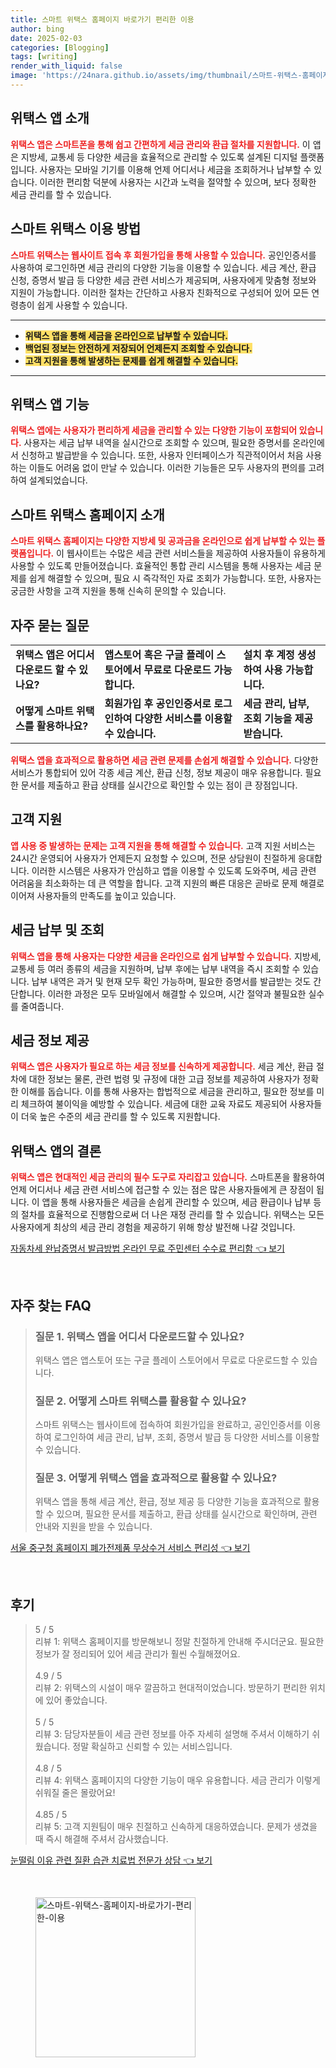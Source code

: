 ```yaml
---
title: 스마트 위택스 홈페이지 바로가기 편리한 이용
author: bing
date: 2025-02-03
categories: [Blogging]
tags: [writing]
render_with_liquid: false
image: 'https://24nara.github.io/assets/img/thumbnail/스마트-위택스-홈페이지-바로가기-편리한-이용.webp'
---
```



<h2 id='위택스_앱_소개'>위택스 앱 소개</h2>

<p><b><span style="color: #ee2323;">위택스 앱은 스마트폰을 통해 쉽고 간편하게 세금 관리와 환급 절차를 지원합니다.</span></b> 이 앱은 지방세, 교통세 등 다양한 세금을 효율적으로 관리할 수 있도록 설계된 디지털 플랫폼입니다. 사용자는 모바일 기기를 이용해 언제 어디서나 세금을 조회하거나 납부할 수 있습니다. 이러한 편리함 덕분에 사용자는 시간과 노력을 절약할 수 있으며, 보다 정확한 세금 관리를 할 수 있습니다.</p>

<h2 id='스마트_위택스_이용_방법'>스마트 위택스 이용 방법</h2>

<p><b><span style="color: #ee2323;">스마트 위택스는 웹사이트 접속 후 회원가입을 통해 사용할 수 있습니다.</span></b> 공인인증서를 사용하여 로그인하면 세금 관리의 다양한 기능을 이용할 수 있습니다. 세금 계산, 환급 신청, 증명서 발급 등 다양한 세금 관련 서비스가 제공되며, 사용자에게 맞춤형 정보와 지원이 가능합니다. 이러한 절차는 간단하고 사용자 친화적으로 구성되어 있어 모든 연령층이 쉽게 사용할 수 있습니다.</p>

<hr />

<ul>
    <li><b><span style="background-color: #ffe066;">위택스 앱을 통해 세금을 온라인으로 납부할 수 있습니다.</span></b></li>
    <li><b><span style="background-color: #ffe066;">백업된 정보는 안전하게 저장되어 언제든지 조회할 수 있습니다.</span></b></li>
    <li><b><span style="background-color: #ffe066;">고객 지원을 통해 발생하는 문제를 쉽게 해결할 수 있습니다.</span></b></li>
</ul>

<hr />

<h2 id='위택스_앱_기능'>위택스 앱 기능</h2>

<p><b><span style="color: #ee2323;">위택스 앱에는 사용자가 편리하게 세금을 관리할 수 있는 다양한 기능이 포함되어 있습니다.</span></b> 사용자는 세금 납부 내역을 실시간으로 조회할 수 있으며, 필요한 증명서를 온라인에서 신청하고 발급받을 수 있습니다. 또한, 사용자 인터페이스가 직관적이어서 처음 사용하는 이들도 어려움 없이 만날 수 있습니다. 이러한 기능들은 모두 사용자의 편의를 고려하여 설계되었습니다.</p>

<h2 id='스마트_위택스_홈페이지_소개'>스마트 위택스 홈페이지 소개</h2>

<p><b><span style="color: #ee2323;">스마트 위택스 홈페이지는 다양한 지방세 및 공과금을 온라인으로 쉽게 납부할 수 있는 플랫폼입니다.</span></b> 이 웹사이트는 수많은 세금 관련 서비스들을 제공하여 사용자들이 유용하게 사용할 수 있도록 만들어졌습니다. 효율적인 통합 관리 시스템을 통해 사용자는 세금 문제를 쉽게 해결할 수 있으며, 필요 시 즉각적인 자료 조회가 가능합니다. 또한, 사용자는 궁금한 사항을 고객 지원을 통해 신속히 문의할 수 있습니다.</p>

<h2 id='자주_묻는_질문'>자주 묻는 질문</h2>

<table>
    <tr>
        <td><b>위택스 앱은 어디서 다운로드 할 수 있나요?</b></td>
        <td><b>앱스토어 혹은 구글 플레이 스토어에서 무료로 다운로드 가능합니다.</b></td>
        <td><b>설치 후 계정 생성하여 사용 가능합니다.</b></td>
    </tr>
    <tr>
        <td><b>어떻게 스마트 위택스를 활용하나요?</b></td>
        <td><b>회원가입 후 공인인증서로 로그인하여 다양한 서비스를 이용할 수 있습니다.</b></td>
        <td><b>세금 관리, 납부, 조회 기능을 제공받습니다.</b></td>
    </tr>
</table>

<p><b><span style="color: #ee2323;">위택스 앱을 효과적으로 활용하면 세금 관련 문제를 손쉽게 해결할 수 있습니다.</span></b> 다양한 서비스가 통합되어 있어 각종 세금 계산, 환급 신청, 정보 제공이 매우 유용합니다. 필요한 문서를 제출하고 환급 상태를 실시간으로 확인할 수 있는 점이 큰 장점입니다.</p>

<h2 id='고객_지원'>고객 지원</h2>

<p><b><span style="color: #ee2323;">앱 사용 중 발생하는 문제는 고객 지원을 통해 해결할 수 있습니다.</span></b> 고객 지원 서비스는 24시간 운영되어 사용자가 언제든지 요청할 수 있으며, 전문 상담원이 친절하게 응대합니다. 이러한 시스템은 사용자가 안심하고 앱을 이용할 수 있도록 도와주며, 세금 관련 어려움을 최소화하는 데 큰 역할을 합니다. 고객 지원의 빠른 대응은 곧바로 문제 해결로 이어져 사용자들의 만족도를 높이고 있습니다.</p>

<h2 id='세금_납부_및_조회'>세금 납부 및 조회</h2>

<p><b><span style="color: #ee2323;">위택스 앱을 통해 사용자는 다양한 세금을 온라인으로 쉽게 납부할 수 있습니다.</span></b> 지방세, 교통세 등 여러 종류의 세금을 지원하며, 납부 후에는 납부 내역을 즉시 조회할 수 있습니다. 납부 내역은 과거 및 현재 모두 확인 가능하며, 필요한 증명서를 발급받는 것도 간단합니다. 이러한 과정은 모두 모바일에서 해결할 수 있으며, 시간 절약과 불필요한 실수를 줄여줍니다.</p>

<h2 id='세금_정보_제공'>세금 정보 제공</h2>

<p><b><span style="color: #ee2323;">위택스 앱은 사용자가 필요로 하는 세금 정보를 신속하게 제공합니다.</span></b> 세금 계산, 환급 절차에 대한 정보는 물론, 관련 법령 및 규정에 대한 고급 정보를 제공하여 사용자가 정확한 이해를 돕습니다. 이를 통해 사용자는 합법적으로 세금을 관리하고, 필요한 정보를 미리 체크하여 불이익을 예방할 수 있습니다. 세금에 대한 교육 자료도 제공되어 사용자들이 더욱 높은 수준의 세금 관리를 할 수 있도록 지원합니다.</p>

<h2 id='위택스_앱의_결론'>위택스 앱의 결론</h2>

<p><b><span style="color: #ee2323;">위택스 앱은 현대적인 세금 관리의 필수 도구로 자리잡고 있습니다.</span></b> 스마트폰을 활용하여 언제 어디서나 세금 관련 서비스에 접근할 수 있는 점은 많은 사용자들에게 큰 장점이 됩니다. 이 앱을 통해 사용자들은 세금을 손쉽게 관리할 수 있으며, 세금 환급이나 납부 등의 절차를 효율적으로 진행함으로써 더 나은 재정 관리를 할 수 있습니다. 위택스는 모든 사용자에게 최상의 세금 관리 경험을 제공하기 위해 항상 발전해 나갈 것입니다.</p>


<p><a class="click-button" title="자동차세 완납증명서 발급방법 온라인 무료 주민센터 수수료 편리함" href="https://24nara.github.io/posts/%EC%9E%90%EB%8F%99%EC%B0%A8%EC%84%B8-%EC%99%84%EB%82%A9%EC%A6%9D%EB%AA%85%EC%84%9C-%EB%B0%9C%EA%B8%89%EB%B0%A9%EB%B2%95-%EC%98%A8%EB%9D%BC%EC%9D%B8-%EB%AC%B4%EB%A3%8C-%EC%A3%BC%EB%AF%BC%EC%84%BC%ED%84%B0-%EC%88%98%EC%88%98%EB%A3%8C-%ED%8E%B8%EB%A6%AC%ED%95%A8/" rel="dofollow">자동차세 완납증명서 발급방법 온라인 무료 주민센터 수수료 편리함 👈 보기</a></p><br>
<h2 id='자주_찾는_FAQ'>자주 찾는 FAQ</h2>
<div itemscope="" itemtype="https://schema.org/FAQPage">
<blockquote>
<div itemscope="" itemprop="mainEntity" itemtype="https://schema.org/Question">
<h3 itemprop="name">질문 1. 위택스 앱을 어디서 다운로드할 수 있나요?</h3>
<div itemscope="" itemprop="acceptedAnswer" itemtype="https://schema.org/Answer">
<span itemprop="text">
<p>위택스 앱은 앱스토어 또는 구글 플레이 스토어에서 무료로 다운로드할 수 있습니다.</p>
</span>
</div>
</div>
<div itemscope="" itemprop="mainEntity" itemtype="https://schema.org/Question">
<h3 itemprop="name">질문 2. 어떻게 스마트 위택스를 활용할 수 있나요?</h3>
<div itemscope="" itemprop="acceptedAnswer" itemtype="https://schema.org/Answer">
<span itemprop="text">
<p>스마트 위택스는 웹사이트에 접속하여 회원가입을 완료하고, 공인인증서를 이용하여 로그인하여 세금 관리, 납부, 조회, 증명서 발급 등 다양한 서비스를 이용할 수 있습니다.</p>
</span>
</div>
</div>
<div itemscope="" itemprop="mainEntity" itemtype="https://schema.org/Question">
<h3 itemprop="name">질문 3. 어떻게 위택스 앱을 효과적으로 활용할 수 있나요?</h3>
<div itemscope="" itemprop="acceptedAnswer" itemtype="https://schema.org/Answer">
<span itemprop="text">
<p>위택스 앱을 통해 세금 계산, 환급, 정보 제공 등 다양한 기능을 효과적으로 활용할 수 있으며, 필요한 문서를 제출하고, 환급 상태를 실시간으로 확인하며, 관련 안내와 지원을 받을 수 있습니다.</p>
</span>
</div>
</div>
</blockquote>
</div>
<p><a class="click-button" title="서울 중구청 홈페이지 폐가전제품 무상수거 서비스 편리성" href="https://24nara.github.io/posts/%EC%84%9C%EC%9A%B8-%EC%A4%91%EA%B5%AC%EC%B2%AD-%ED%99%88%ED%8E%98%EC%9D%B4%EC%A7%80-%ED%8F%90%EA%B0%80%EC%A0%84%EC%A0%9C%ED%92%88-%EB%AC%B4%EC%83%81%EC%88%98%EA%B1%B0-%EC%84%9C%EB%B9%84%EC%8A%A4-%ED%8E%B8%EB%A6%AC%EC%84%B1/" rel="dofollow">서울 중구청 홈페이지 폐가전제품 무상수거 서비스 편리성 👈 보기</a></p><br>
<h2 id='후기'>후기</h2>
<div itemscope itemtype="https://schema.org/Product">
  <blockquote>
  <div itemprop="review" itemscope itemtype="https://schema.org/Review">
      <div itemprop="reviewRating" itemscope itemtype="https://schema.org/Rating"> <span itemprop="ratingValue">5</span> / <span itemprop="bestRating">5</span> </div>
      <span itemprop="reviewBody">리뷰 1: 위택스 홈페이지를 방문해보니 정말 친절하게 안내해 주시더군요. 필요한 정보가 잘 정리되어 있어 세금 관리가 훨씬 수월해졌어요.</span>
  </div>
  <br>
  <div itemprop="review" itemscope itemtype="https://schema.org/Review">
      <div itemprop="reviewRating" itemscope itemtype="https://schema.org/Rating"> <span itemprop="ratingValue">4.9</span> / <span itemprop="bestRating">5</span> </div>
      <span itemprop="reviewBody">리뷰 2: 위택스의 시설이 매우 깔끔하고 현대적이었습니다. 방문하기 편리한 위치에 있어 좋았습니다.</span>
  </div>
  <br>
  <div itemprop="review" itemscope itemtype="https://schema.org/Review">
      <div itemprop="reviewRating" itemscope itemtype="https://schema.org/Rating"> <span itemprop="ratingValue">5</span> / <span itemprop="bestRating">5</span> </div>
      <span itemprop="reviewBody">리뷰 3: 담당자분들이 세금 관련 정보를 아주 자세히 설명해 주셔서 이해하기 쉬웠습니다. 정말 확실하고 신뢰할 수 있는 서비스입니다.</span>
  </div>
  <br>
  <div itemprop="review" itemscope itemtype="https://schema.org/Review">
      <div itemprop="reviewRating" itemscope itemtype="https://schema.org/Rating"> <span itemprop="ratingValue">4.8</span> / <span itemprop="bestRating">5</span> </div>
      <span itemprop="reviewBody">리뷰 4: 위택스 홈페이지의 다양한 기능이 매우 유용합니다. 세금 관리가 이렇게 쉬워질 줄은 몰랐어요!</span>
  </div>
  <br>
  <div itemprop="review" itemscope itemtype="https://schema.org/Review">
      <div itemprop="reviewRating" itemscope itemtype="https://schema.org/Rating"> <span itemprop="ratingValue">4.85</span> / <span itemprop="bestRating">5</span> </div>
      <span itemprop="reviewBody">리뷰 5: 고객 지원팀이 매우 친절하고 신속하게 대응하였습니다. 문제가 생겼을 때 즉시 해결해 주셔서 감사했습니다.</span>
  </div>
  </blockquote>
</div>
<p><a class="click-button" title="눈떨림 이유 관련 질환 습관 치료법 전문가 상담" href="https://24nara.github.io/posts/%EB%88%88%EB%96%A8%EB%A6%BC-%EC%9D%B4%EC%9C%A0-%EA%B4%80%EB%A0%A8-%EC%A7%88%ED%99%98-%EC%8A%B5%EA%B4%80-%EC%B9%98%EB%A3%8C%EB%B2%95-%EC%A0%84%EB%AC%B8%EA%B0%80-%EC%83%81%EB%8B%B4/" rel="dofollow">눈떨림 이유 관련 질환 습관 치료법 전문가 상담 👈 보기</a></p><br>
<figure class="image"><img src="https://24nara.github.io/assets/img/thumbnail/스마트-위택스-홈페이지-바로가기-편리한-이용.webp" alt="스마트-위택스-홈페이지-바로가기-편리한-이용" width="256" height="256"></figure>